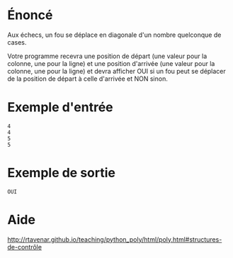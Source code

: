 # **Énoncé**

Aux échecs, un fou se déplace en diagonale d'un nombre quelconque de cases.


Votre programme recevra une position de départ (une valeur pour la colonne, une pour la ligne) et une position d'arrivée (une valeur pour la colonne, une pour la ligne) et devra afficher OUI si un fou peut se déplacer de la position de départ à celle d'arrivée et NON sinon.

 

# Exemple d'entrée

```
4
4
5
5
```

# Exemple de sortie

```
OUI
```

# Aide

http://rtavenar.github.io/teaching/python_poly/html/poly.html#structures-de-contrôle

